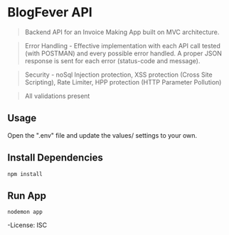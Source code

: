# BlogFever API

> Backend API for an Invoice Making App built on MVC architecture.

> Error Handling - Effective implementation with each API call tested (with POSTMAN) and every possible error handled. A proper JSON response is sent for each error (status-code     and message).

> Security - noSql Injection protection, XSS protection (Cross Site Scripting), Rate Limiter, HPP protection (HTTP Parameter Pollution)

> All validations present

## Usage

Open the ".env" file and update the values/ settings to your own.

## Install Dependencies

```
npm install
```

## Run App

```
nodemon app
```

-License: ISC
